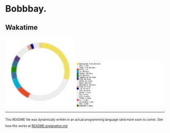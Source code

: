 # Bobbbay.

## Wakatime

<img src="https://github.com/Bobbbay/bobbbay/blob/master/src/wakatime-api/build/build.svg" width="44%"></img>
<img src="https://github.com/Bobbbay/bobbbay/blob/master/src/wakatime-api/build/build.names.svg" width="55%"></img>

<hr/>

<sub><sup>This README file was dynamically written in an actual programming language (and more soon to come). See how this works at [README.explanation.md](https://github.com/Bobbbay/bobbbay/blob/master/README.explanation.md)</sup></sub>
